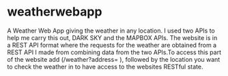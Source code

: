 # weatherwebapp
A Weather Web App giving the weather in any location. I used two APIs to help me carry this out, DARK SKY and the MAPBOX APIs. The website is in a REST API format where the requests for the weather are obtained from a REST API I made from combining data from the two APIs.To access this part of the website add (/weather?address=  ), followed by the location you want to check the weather in to have access to the websites RESTful state.  
